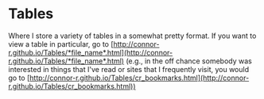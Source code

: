# Tables

Where I store a variety of tables in a somewhat pretty format. If you want to view a table in particular, go to [http://connor-r.github.io/Tables/*file_name*.html](http://connor-r.github.io/Tables/*file_name*.html) (e.g., in the off chance somebody was interested in things that I've read or sites that I frequently visit, you would go to [http://connor-r.github.io/Tables/cr_bookmarks.html](http://connor-r.github.io/Tables/cr_bookmarks.html))